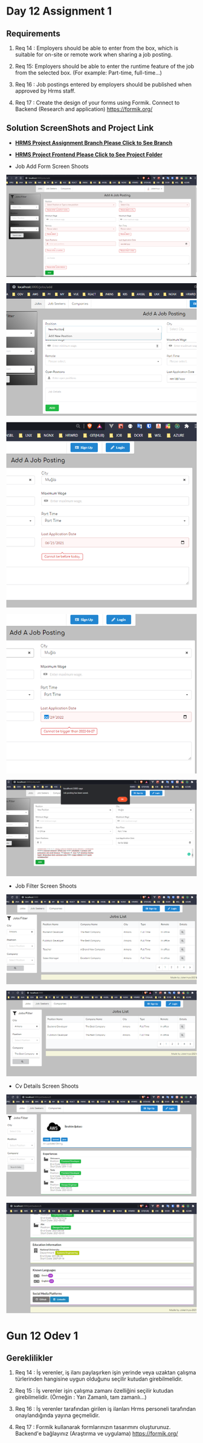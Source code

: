 # Day 12 Assignment 1

## Requirements

1. Req 14 : Employers should be able to enter from the box, which is suitable for on-site or remote work when sharing a job posting.

2. Req 15: Employers should be able to enter the runtime feature of the job from the selected box. (For example: Part-time, full-time...)

3. Req 16 : Job postings entered by employers should be published when approved by Hrms staff.

4. Req 17 : Create the design of your forms using Formik. Connect to Backend (Research and application) https://formik.org/

## Solution ScreenShots and Project Link

- **[HRMS Project Assignment Branch Please Click to See Branch](https://github.com/jokerinya2013/javaReact/tree/day12assignment1/hrms)**

- **[HRMS Project Frontend Please Click to See Project Folder](https://github.com/jokerinya2013/javaReact/tree/master/hrms/clientApp)**

- Job Add Form Screen Shoots

![form-1](form-1.png)

![form-2](form-2.png)

![form-3](form-3.png)

![form-4](form-4.png)

![form-5](form-5.png)

- Job Filter Screen Shoots

![filter-1](filter-1.png)

![filter-2](filter-2.png)

- Cv Details Screen Shoots

![cv-1](cv-1.png)

![cv-2](cv-2.png)

# Gun 12 Odev 1

## Gereklilikler

1. Req 14 : İş verenler, iş ilanı paylaşırken işin yerinde veya uzaktan çalışma türlerinden hangisine uygun olduğunu seçilir kutudan girebilmelidir.

2. Req 15 : İş verenler işin çalışma zamanı özelliğini seçilir kutudan girebilmelidir. (Örneğin : Yarı Zamanlı, tam zamanlı...)

3. Req 16 : İş verenler tarafından girilen iş ilanları Hrms personeli tarafından onaylandığında yayına geçmelidir.

4. Req 17 : Formik kullanarak formlarınızın tasarımını oluşturunuz. Backend'e bağlayınız (Araştırma ve uygulama) https://formik.org/
